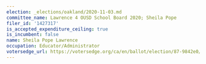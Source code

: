 ```yaml
---
election: _elections/oakland/2020-11-03.md
committee_name: Lawrence 4 OUSD School Board 2020; Sheila Pope
filer_id: '1427317'
is_accepted_expenditure_ceiling: true
is_incumbent: false
name: Sheila Pope Lawrence
occupation: Educator/Administrator
votersedge_url: https://votersedge.org/ca/en/ballot/election/87-9842e0/address/null/zip/94610/contests/contest/21297/candidate/151504?date=2020-11-03
---
```

